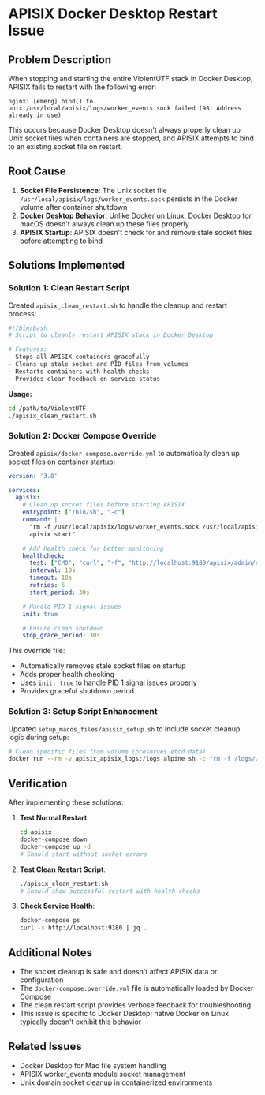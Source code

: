 # APISIX Docker Desktop Restart Issue

## Problem Description

When stopping and starting the entire ViolentUTF stack in Docker Desktop, APISIX fails to restart with the following error:

```
nginx: [emerg] bind() to unix:/usr/local/apisix/logs/worker_events.sock failed (98: Address already in use)
```

This occurs because Docker Desktop doesn't always properly clean up Unix socket files when containers are stopped, and APISIX attempts to bind to an existing socket file on restart.

## Root Cause

1. **Socket File Persistence**: The Unix socket file `/usr/local/apisix/logs/worker_events.sock` persists in the Docker volume after container shutdown
2. **Docker Desktop Behavior**: Unlike Docker on Linux, Docker Desktop for macOS doesn't always clean up these files properly
3. **APISIX Startup**: APISIX doesn't check for and remove stale socket files before attempting to bind

## Solutions Implemented

### Solution 1: Clean Restart Script

Created `apisix_clean_restart.sh` to handle the cleanup and restart process:

```bash
#!/bin/bash
# Script to cleanly restart APISIX stack in Docker Desktop

# Features:
- Stops all APISIX containers gracefully
- Cleans up stale socket and PID files from volumes
- Restarts containers with health checks
- Provides clear feedback on service status
```

**Usage:**
```bash
cd /path/to/ViolentUTF
./apisix_clean_restart.sh
```

### Solution 2: Docker Compose Override

Created `apisix/docker-compose.override.yml` to automatically clean up socket files on container startup:

```yaml
version: '3.8'

services:
  apisix:
    # Clean up socket files before starting APISIX
    entrypoint: ["/bin/sh", "-c"]
    command: |
      "rm -f /usr/local/apisix/logs/worker_events.sock /usr/local/apisix/logs/nginx.pid 2>/dev/null || true
      apisix start"

    # Add health check for better monitoring
    healthcheck:
      test: ["CMD", "curl", "-f", "http://localhost:9180/apisix/admin/routes", "-H", "X-API-KEY: ${APISIX_ADMIN_KEY:-edd1c9f034335f136f87ad84b625c8f1}"]
      interval: 10s
      timeout: 10s
      retries: 5
      start_period: 30s

    # Handle PID 1 signal issues
    init: true

    # Ensure clean shutdown
    stop_grace_period: 30s
```

This override file:
- Automatically removes stale socket files on startup
- Adds proper health checking
- Uses `init: true` to handle PID 1 signal issues properly
- Provides graceful shutdown period

### Solution 3: Setup Script Enhancement

Updated `setup_macos_files/apisix_setup.sh` to include socket cleanup logic during setup:

```bash
# Clean specific files from volume (preserves etcd data)
docker run --rm -v apisix_apisix_logs:/logs alpine sh -c "rm -f /logs/worker_events.sock /logs/nginx.pid" 2>/dev/null
```

## Verification

After implementing these solutions:

1. **Test Normal Restart**:
   ```bash
   cd apisix
   docker-compose down
   docker-compose up -d
   # Should start without socket errors
   ```

2. **Test Clean Restart Script**:
   ```bash
   ./apisix_clean_restart.sh
   # Should show successful restart with health checks
   ```

3. **Check Service Health**:
   ```bash
   docker-compose ps
   curl -s http://localhost:9180 | jq .
   ```

## Additional Notes

- The socket cleanup is safe and doesn't affect APISIX data or configuration
- The `docker-compose.override.yml` file is automatically loaded by Docker Compose
- The clean restart script provides verbose feedback for troubleshooting
- This issue is specific to Docker Desktop; native Docker on Linux typically doesn't exhibit this behavior

## Related Issues

- Docker Desktop for Mac file system handling
- APISIX worker_events module socket management
- Unix domain socket cleanup in containerized environments
